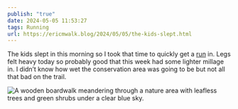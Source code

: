 ```yaml
---
publish: "true"
date: 2024-05-05 11:53:27
tags: Running
url: https://ericmwalk.blog/2024/05/05/the-kids-slept.html
---
```


The kids slept in this morning so I took that time to quickly get a [run](https://strava.com/activities/11339015773) in. Legs felt heavy today so probably good that this week had some lighter millage in. I didn’t know how wet the conservation area was going to be but not all that bad on the trail.

![A wooden boardwalk meandering through a nature area with leafless trees and green shrubs under a clear blue sky.](https://ericmwalk.blog/uploads/2024/img-8843.jpeg)